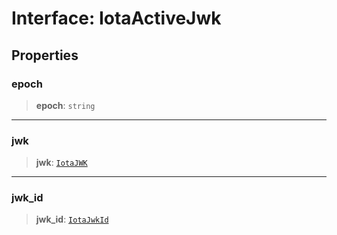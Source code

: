 # Interface: IotaActiveJwk

## Properties

### epoch

> **epoch**: `string`

---

### jwk

> **jwk**: [`IotaJWK`](IotaJWK.md)

---

### jwk\_id

> **jwk\_id**: [`IotaJwkId`](IotaJwkId.md)
